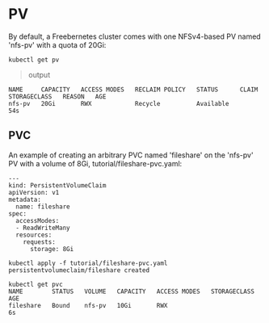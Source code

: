 # PV

By default, a Freebernetes cluster comes with one NFSv4-based PV named 'nfs-pv' with a quota of 20Gi:

```
kubectl get pv
```

> output

```
NAME     CAPACITY   ACCESS MODES   RECLAIM POLICY   STATUS      CLAIM   STORAGECLASS   REASON   AGE
nfs-pv   20Gi       RWX            Recycle          Available                                   54s
```

## PVC

An example of creating an arbitrary PVC named 'fileshare' on the 'nfs-pv' PV with a volume of 8Gi, tutorial/fileshare-pvc.yaml:

```
---
kind: PersistentVolumeClaim
apiVersion: v1
metadata:
  name: fileshare
spec:
  accessModes:
  - ReadWriteMany
  resources:
    requests:
      storage: 8Gi
```

```
kubectl apply -f tutorial/fileshare-pvc.yaml
persistentvolumeclaim/fileshare created

kubectl get pvc
NAME        STATUS   VOLUME   CAPACITY   ACCESS MODES   STORAGECLASS   AGE
fileshare   Bound    nfs-pv   10Gi       RWX                           6s
```
